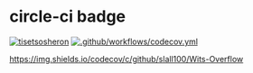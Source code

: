 # circle-ci badge
[![tisetsosheron](https://circleci.com/gh/tisetsosheron/Wits-Overflow.svg?style=svg)](https://github.com/tisetsosheron/Wits-Overflow)
[![.github/workflows/codecov.yml](https://github.com/tisetsosheron/Wits-Overflow/actions/workflows/codecov.yml/badge.svg?branch=main)](https://github.com/tisetsosheron/Wits-Overflow/actions/workflows/codecov.yml)

https://img.shields.io/codecov/c/github/slall100/Wits-Overflow

